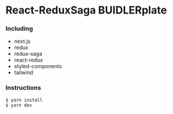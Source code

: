 # React-ReduxSaga BUIDLERplate

### Including

- next.js
- redux
- redux-saga
- react-redux
- styled-components
- tailwind

### Instructions

```
$ yarn install
$ yarn dev

```
